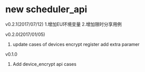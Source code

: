new scheduler_api
==========

v0.2.1(2017/07/12)
1.增加EU环境变量
2.增加限时分享用例

v0.2.0(2017/01/05)
1. update cases of devices encrypt register add extra paramer

v0.1.0
1. Add device_encrypt api cases

